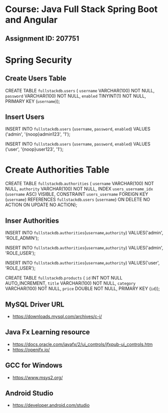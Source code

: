 # Course: Java Full Stack Spring Boot and Angular
## Assignment ID: 207751

# Spring Security 

## Create Users Table
CREATE TABLE `fullstackdb`.`users` (
  `username` VARCHAR(100) NOT NULL,
  `password` VARCHAR(100) NOT NULL,
  `enabled` TINYINT(1) NOT NULL,
  PRIMARY KEY (`username`));

## Insert Users
INSERT INTO `fullstackdb`.`users` (`username`, `password`, `enabled`) VALUES ('admin', '{noop}admin123', '1');

INSERT INTO `fullstackdb`.`users` (`username`, `password`, `enabled`) VALUES ('user', '{noop}user123', '1');

# Create Authorities Table
CREATE TABLE `fullstackdb`.`authorities` (
  `username` VARCHAR(100) NOT NULL,
  `authority` VARCHAR(100) NOT NULL,
  INDEX `users_username_idx` (`username` ASC) VISIBLE,
  CONSTRAINT `users_username`
    FOREIGN KEY (`username`)
    REFERENCES `fullstackdb`.`users` (`username`)
    ON DELETE NO ACTION
    ON UPDATE NO ACTION);

## Inser Authorities
INSERT INTO `fullstackdb`.`authorities`(`username`,`authority`) VALUES('admin', 'ROLE_ADMIN');

INSERT INTO `fullstackdb`.`authorities`(`username`,`authority`) VALUES('admin', 'ROLE_USER');

INSERT INTO `fullstackdb`.`authorities`(`username`,`authority`) VALUES('user', 'ROLE_USER');


CREATE TABLE `fullstackdb`.`products` (
  `id` INT NOT NULL AUTO_INCREMENT,
  `title` VARCHAR(100) NOT NULL,
  `category` VARCHAR(100) NOT NULL,
  `price` DOUBLE NOT NULL,
  PRIMARY KEY (`id`));

## MySQL Driver URL
- https://downloads.mysql.com/archives/c-j/

## Java Fx Learning resource
- https://docs.oracle.com/javafx/2/ui_controls/jfxpub-ui_controls.htm
- https://openjfx.io/

## GCC for Windows
- https://www.msys2.org/

## Android Studio
- https://developer.android.com/studio